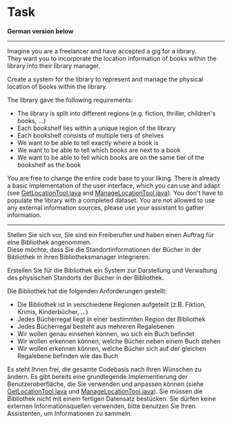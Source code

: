 # Task

**German version below**

--- 

Imagine you are a freelancer and have accepted a gig for a library.  
They want you to incorporate the location information of books within the library into their library manager.

Create a system for the library to represent and manage the physical location of books within the library.

The library gave the following requirements:
- The library is split into different regions (e.g. fiction, thriller, children's books, ...)
- Each bookshelf lies within a unique region of the library
- Each bookshelf consists of multiple tiers of shelves
- We want to be able to tell exactly where a book is
- We want to be able to tell which books are next to a book
- We want to be able to tell which books are on the same tier of the bookshelf as the book

You are free to change the entire code base to your liking.
There is already a basic implementation of the user interface, which you can use and adapt (see [GetLocationTool.java](./src/main/java/LibraryManager/tool/location/GetLocationTool.java) and [ManageLocationTool.java](./src/main/java/LibraryManager/tool/location/ManageLocationTool.java)).
You don't have to populate the library with a completed dataset.
You are not allowed to use any external information sources, please use your assistant to gather information.

---

Stellen Sie sich vor, Sie sind ein Freiberufler und haben einen Auftrag für eine Bibliothek angenommen.  
Diese möchte, dass Sie die Standortinformationen der Bücher in der Bibliothek in ihren Bibliotheksmanager integrieren.

Erstellen Sie für die Bibliothek ein System zur Darstellung und Verwaltung des physischen Standorts der Bücher in der Bibliothek.

Die Bibliothek hat die folgenden Anforderungen gestellt:
- Die Bibliothek ist in verschiedene Regionen aufgeteilt (z.B. Fiktion, Krimis, Kinderbücher, ...)
- Jedes Bücherregal liegt in einer bestimmten Region der Bibliothek
- Jedes Bücherregal besteht aus mehreren Regalebenen
- Wir wollen genau einsehen können, wo sich ein Buch befindet
- Wir wollen erkennen können, welche Bücher neben einem Buch stehen
- Wir wollen erkennen können, welche Bücher sich auf der gleichen Regalebene befinden wie das Buch

Es steht Ihnen frei, die gesamte Codebasis nach Ihren Wünschen zu ändern.
Es gibt bereits eine grundlegende Implementierung der Benutzeroberfläche, die Sie verwenden und anpassen können (siehe [GetLocationTool.java](./src/main/java/LibraryManager/tool/location/GetLocationTool.java) und [ManageLocationTool.java](./src/main/java/LibraryManager/tool/location/ManageLocationTool.java)).
Sie müssen die Bibliothek nicht mit einem fertigen Datensatz bestücken.
Sie dürfen keine externen Informationsquellen verwenden, bitte benutzen Sie Ihren Assistenten, um Informationen zu sammeln.
